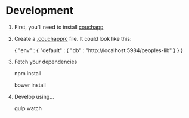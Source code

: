 # Development

1. First, you'll need to install [couchapp](https://github.com/couchapp/couchapp) 
2. Create a [.couchapprc](http://guide.couchdb.org/draft/managing.html#configuring) file. It could look like this:

	{
	  "env" : {
	  	"default" : {
	        "db" : "http://localhost:5984/peoples-lib"
	  	}
	  }
	}

3. Fetch your dependencies
	
	npm install

	bower install

4. Develop using...

	gulp watch